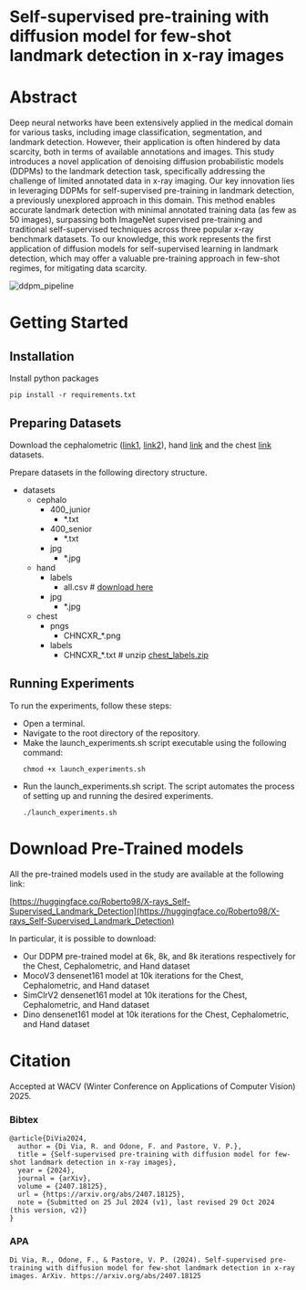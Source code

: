 # Self-supervised pre-training with diffusion model for few-shot landmark detection in x-ray images

# Abstract
Deep neural networks have been extensively applied in the medical domain for various tasks, including image classification, segmentation, and landmark detection. However, their application is often hindered by data scarcity, both in terms of available annotations and images. This study introduces a novel application of denoising diffusion probabilistic models (DDPMs) to the landmark detection task, specifically addressing the challenge of limited annotated data in x-ray imaging. Our key innovation lies in leveraging DDPMs for self-supervised pre-training in landmark detection, a previously unexplored approach in this domain. This method enables accurate landmark detection with minimal annotated training data (as few as 50 images), surpassing both ImageNet supervised pre-training and traditional self-supervised techniques across three popular x-ray benchmark datasets. To our knowledge, this work represents the first application of diffusion models for self-supervised learning in landmark detection, which may offer a valuable pre-training approach in few-shot regimes, for mitigating data scarcity.


![ddpm_pipeline](https://github.com/user-attachments/assets/d58daec4-ed81-4b4e-aca0-4257e9149b5b)


# Getting Started
## Installation
Install python packages
```
pip install -r requirements.txt
```

## Preparing Datasets
Download the cephalometric ([link1](https://figshare.com/s/37ec464af8e81ae6ebbf), [link2](https://www.kaggle.com/datasets/c34a0ef0cd3cfd5c5afbdb30f8541e887171f19f196b1ad63790ca5b28c0ec93?select=cepha400)), hand [link](https://ipilab.usc.edu/research/baaweb/) and the chest [link](https://www.kaggle.com/datasets/nikhilpandey360/chest-xray-masks-and-labels) datasets.

Prepare datasets in the following directory structure.

- datasets
    - cephalo
        -  400_junior
            - *.txt
        -  400_senior
            - *.txt
        - jpg
            - *.jpg
    - hand
        - labels
            - all.csv # [download here](https://github.com/christianpayer/MedicalDataAugmentationTool-HeatmapRegression/blob/master/hand_xray/hand_xray_dataset/setup/all.csv)
        - jpg
            - *.jpg
    - chest
        - pngs
            - CHNCXR_*.png
        - labels
            - CHNCXR_*.txt # unzip [chest_labels.zip](https://github.com/MIRACLE-Center/YOLO_Universal_Anatomical_Landmark_Detection/blob/main/data/chest_labels.zip)
         

## Running Experiments
To run the experiments, follow these steps:
- Open a terminal.
- Navigate to the root directory of the repository.
- Make the launch_experiments.sh script executable using the following command:
  ```
  chmod +x launch_experiments.sh
  ```
- Run the launch_experiments.sh script. The script automates the process of setting up and running the desired experiments.
  ```
  ./launch_experiments.sh
  ```

# Download Pre-Trained models

All the pre-trained models used in the study are available at the following link:

[https://huggingface.co/Roberto98/X-rays_Self-Supervised_Landmark_Detection](https://huggingface.co/Roberto98/X-rays_Self-Supervised_Landmark_Detection)


In particular, it is possible to download: 
- Our DDPM pre-trained model at 6k, 8k, and 8k iterations respectively for the Chest, Cephalometric, and Hand dataset
- MocoV3 densenet161 model at 10k iterations for the Chest, Cephalometric, and Hand dataset
- SimClrV2 densenet161 model at 10k iterations for the Chest, Cephalometric, and Hand dataset
- Dino densenet161 model at 10k iterations for the Chest, Cephalometric, and Hand dataset


# Citation

Accepted at WACV (Winter Conference on Applications of Computer Vision) 2025.

### Bibtex

```
@article{DiVia2024,
  author = {Di Via, R. and Odone, F. and Pastore, V. P.},
  title = {Self-supervised pre-training with diffusion model for few-shot landmark detection in x-ray images},
  year = {2024},
  journal = {arXiv},
  volume = {2407.18125},
  url = {https://arxiv.org/abs/2407.18125},
  note = {Submitted on 25 Jul 2024 (v1), last revised 29 Oct 2024 (this version, v2)}
}
```

### APA

```
Di Via, R., Odone, F., & Pastore, V. P. (2024). Self-supervised pre-training with diffusion model for few-shot landmark detection in x-ray images. ArXiv. https://arxiv.org/abs/2407.18125
```
